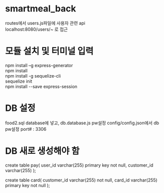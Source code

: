 # smartmeal_back

routes에서 users.js파일에 사용자 관련 api  
localhost:8080/users/~ 로 접근



# 모듈 설치 및 터미널 입력

npm install –g express-generator  
npm install  
npm install -g sequelize-cli  
sequelize init  
npm install --save express-session  

# DB 설정

food2.sql database에 넣고,
db.database.js pw설정
config/config.json에서 db pw설정 
port# :  3306

# DB 새로 생성해야 함
create table pay(
user_id varchar(255) primary key not null,
customer_id varchar(255)
);

create table card(
customer_id varchar(255) not null,
card_id varchar(255) primary key not null
);

